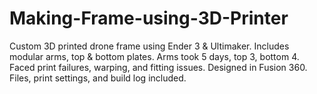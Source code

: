 # Making-Frame-using-3D-Printer
Custom 3D printed drone frame using Ender 3 &amp; Ultimaker. Includes modular arms, top &amp; bottom plates. Arms took 5 days, top 3, bottom 4. Faced print failures, warping, and fitting issues. Designed in Fusion 360. Files, print settings, and build log included.
